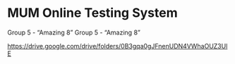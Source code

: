 # MUM Online Testing System
 

  Group 5 - “Amazing 8”		  Group 5 - “Amazing 8”
 
  https://drive.google.com/drive/folders/0B3gqa0gJFnenUDN4VWhaOUZ3UlE
